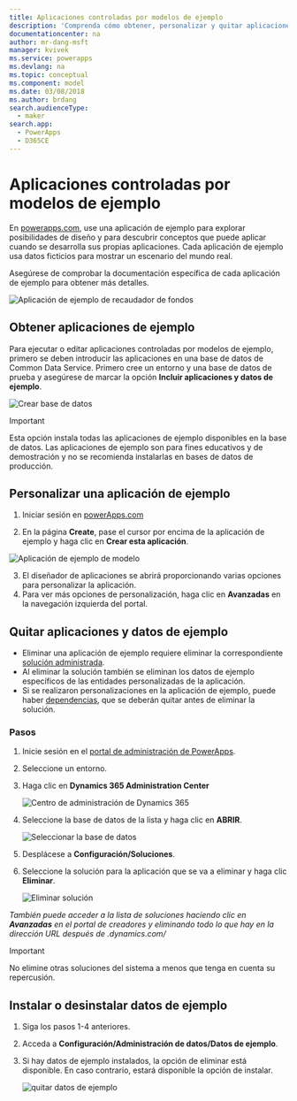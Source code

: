 ```yaml
---
title: Aplicaciones controladas por modelos de ejemplo
description: 'Comprenda cómo obtener, personalizar y quitar aplicaciones controladas por modelos de ejemplo.'
documentationcenter: na
author: mr-dang-msft
manager: kvivek
ms.service: powerapps
ms.devlang: na
ms.topic: conceptual
ms.component: model
ms.date: 03/08/2018
ms.author: brdang
search.audienceType:
  - maker
search.app:
  - PowerApps
  - D365CE
---
```


# <a name="model-driven-sample-apps"></a>Aplicaciones controladas por modelos de ejemplo

En [powerapps.com](https://powerapps.com), use una aplicación de ejemplo para explorar posibilidades de diseño y para descubrir conceptos que puede aplicar cuando se desarrolla sus propias aplicaciones. Cada aplicación de ejemplo usa datos ficticios para mostrar un escenario del mundo real. 

Asegúrese de comprobar la documentación específica de cada aplicación de ejemplo para obtener más detalles. 

![Aplicación de ejemplo de recaudador de fondos](media/overview-model-driven-samples/fundraiser-app1.png)


## <a name="get-sample-apps"></a>Obtener aplicaciones de ejemplo

Para ejecutar o editar aplicaciones controladas por modelos de ejemplo, primero se deben introducir las aplicaciones en una base de datos de Common Data Service. Primero cree un entorno y una base de datos de prueba y asegúrese de marcar la opción **Incluir aplicaciones y datos de ejemplo**.

![Crear base de datos](media/overview-model-driven-samples/create-database1.png)


> [!IMPORTANT]
> Esta opción instala todas las aplicaciones de ejemplo disponibles en la base de datos. Las aplicaciones de ejemplo son para fines educativos y de demostración y no se recomienda instalarlas en bases de datos de producción. 

## <a name="customize-a-sample-app"></a>Personalizar una aplicación de ejemplo

1. Iniciar sesión en [powerApps.com](https://powerapps.com)  

    

2. En la página **Create**, pase el cursor por encima de la aplicación de ejemplo y haga clic en **Crear esta aplicación**.

![Aplicación de ejemplo de modelo](media/overview-model-driven-samples/model-driven-create-page-sample.png)

3. El diseñador de aplicaciones se abrirá proporcionando varias opciones para personalizar la aplicación. 
4. Para ver más opciones de personalización, haga clic en **Avanzadas** en la navegación izquierda del portal.

## <a name="remove-sample-apps-and-data"></a>Quitar aplicaciones y datos de ejemplo 
- Eliminar una aplicación de ejemplo requiere eliminar la correspondiente [solución administrada](https://docs.microsoft.com/dynamics365/customer-engagement/developer/uninstall-delete-solution). 
- Al eliminar la solución también se eliminan los datos de ejemplo específicos de las entidades personalizadas de la aplicación.
- Si se realizaron personalizaciones en la aplicación de ejemplo, puede haber [dependencias](https://docs.microsoft.com/dynamics365/customer-engagement/developer/dependency-tracking-solution-components), que se deberán quitar antes de eliminar la solución.

### <a name="steps"></a>Pasos
1. Inicie sesión en el [portal de administración de PowerApps](https://admin.powerapps.com).

2. Seleccione un entorno.

3. Haga clic en **Dynamics 365 Administration Center** 

    ![Centro de administración de Dynamics 365](media/overview-model-driven-samples/admin-center.png)

4. Seleccione la base de datos de la lista y haga clic en **ABRIR**.

    ![Seleccionar la base de datos](media/overview-model-driven-samples/select-database.png)

5. Desplácese a **Configuración/Soluciones**.

6. Seleccione la solución para la aplicación que se va a eliminar y haga clic **Eliminar**.

    ![Eliminar solución](media/overview-model-driven-samples/delete-solution.png)

*También puede acceder a la lista de soluciones haciendo clic en **Avanzadas** en el portal de creadores y eliminando todo lo que hay en la dirección URL después de .dynamics.com/*

> [!IMPORTANT]
> No elimine otras soluciones del sistema a menos que tenga en cuenta su repercusión.

## <a name="install-or-uninstall-sample-data"></a>Instalar o desinstalar datos de ejemplo
1. Siga los pasos 1-4 anteriores.
2. Acceda a **Configuración/Administración de datos/Datos de ejemplo**.
3. Si hay datos de ejemplo instalados, la opción de eliminar está disponible. En caso contrario, estará disponible la opción de instalar. 

    ![quitar datos de ejemplo](media/overview-model-driven-samples/remove-sample-data.png)




